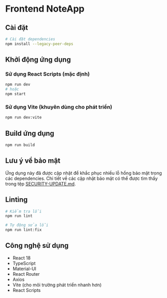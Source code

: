 # Frontend NoteApp

## Cài đặt

```bash
# Cài đặt dependencies
npm install --legacy-peer-deps
```

## Khởi động ứng dụng

### Sử dụng React Scripts (mặc định)
```bash
npm run dev
# hoặc
npm start
```

### Sử dụng Vite (khuyên dùng cho phát triển)
```bash
npm run dev:vite
```

## Build ứng dụng

```bash
npm run build
```

## Lưu ý về bảo mật

Ứng dụng này đã được cập nhật để khắc phục nhiều lỗ hổng bảo mật trong các dependencies. Chi tiết về các cập nhật bảo mật có thể được tìm thấy trong tệp [SECURITY-UPDATE.md](./SECURITY-UPDATE.md).

## Linting

```bash
# Kiểm tra lỗi
npm run lint

# Tự động sửa lỗi
npm run lint:fix
```

## Công nghệ sử dụng

- React 18
- TypeScript
- Material-UI
- React Router
- Axios
- Vite (cho môi trường phát triển nhanh hơn)
- React Scripts 